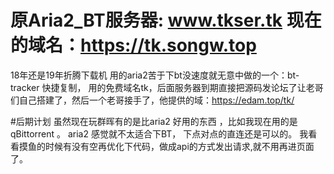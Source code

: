 # 原Aria2_BT服务器:  www.tkser.tk  现在的域名：https://tk.songw.top
18年还是19年折腾下载机 用的aria2苦于下bt没速度就无意中做的一个：bt-tracker 快捷复制，
用的免费域名tk，后面服务器到期直接把源码发论坛了让老哥们自己搭建了，然后一个老哥接手了，他提供的域：https://edam.top/tk/

#后期计划
虽然现在玩群晖有的是比aria2 好用的东西 ，比如我现在用的是qBittorrent 。 
aria2 感觉就不太适合下BT， 下点对点的直连还是可以的。
我看看摸鱼的时候有没有空再优化下代码，做成api的方式发出请求,就不用再进页面了。
